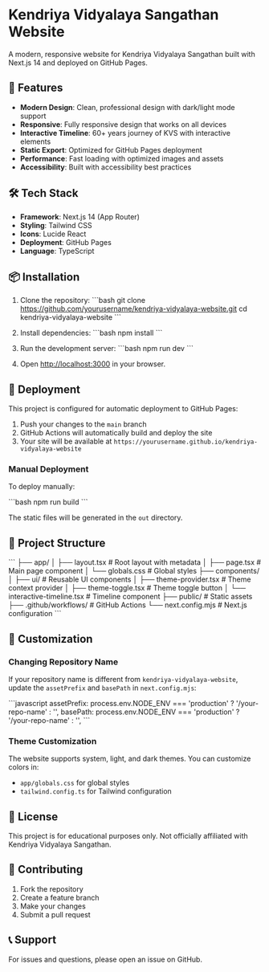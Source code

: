 # Kendriya Vidyalaya Sangathan Website

A modern, responsive website for Kendriya Vidyalaya Sangathan built with Next.js 14 and deployed on GitHub Pages.

## 🚀 Features

- **Modern Design**: Clean, professional design with dark/light mode support
- **Responsive**: Fully responsive design that works on all devices
- **Interactive Timeline**: 60+ years journey of KVS with interactive elements
- **Static Export**: Optimized for GitHub Pages deployment
- **Performance**: Fast loading with optimized images and assets
- **Accessibility**: Built with accessibility best practices

## 🛠️ Tech Stack

- **Framework**: Next.js 14 (App Router)
- **Styling**: Tailwind CSS
- **Icons**: Lucide React
- **Deployment**: GitHub Pages
- **Language**: TypeScript

## 📦 Installation

1. Clone the repository:
\`\`\`bash
git clone https://github.com/yourusername/kendriya-vidyalaya-website.git
cd kendriya-vidyalaya-website
\`\`\`

2. Install dependencies:
\`\`\`bash
npm install
\`\`\`

3. Run the development server:
\`\`\`bash
npm run dev
\`\`\`

4. Open [http://localhost:3000](http://localhost:3000) in your browser.

## 🚀 Deployment

This project is configured for automatic deployment to GitHub Pages:

1. Push your changes to the `main` branch
2. GitHub Actions will automatically build and deploy the site
3. Your site will be available at `https://yourusername.github.io/kendriya-vidyalaya-website`

### Manual Deployment

To deploy manually:

\`\`\`bash
npm run build
\`\`\`

The static files will be generated in the `out` directory.

## 📁 Project Structure

\`\`\`
├── app/
│   ├── layout.tsx          # Root layout with metadata
│   ├── page.tsx            # Main page component
│   └── globals.css         # Global styles
├── components/
│   ├── ui/                 # Reusable UI components
│   ├── theme-provider.tsx  # Theme context provider
│   ├── theme-toggle.tsx    # Theme toggle button
│   └── interactive-timeline.tsx # Timeline component
├── public/                 # Static assets
├── .github/workflows/      # GitHub Actions
└── next.config.mjs         # Next.js configuration
\`\`\`

## 🎨 Customization

### Changing Repository Name

If your repository name is different from `kendriya-vidyalaya-website`, update the `assetPrefix` and `basePath` in `next.config.mjs`:

\`\`\`javascript
assetPrefix: process.env.NODE_ENV === 'production' ? '/your-repo-name' : '',
basePath: process.env.NODE_ENV === 'production' ? '/your-repo-name' : '',
\`\`\`

### Theme Customization

The website supports system, light, and dark themes. You can customize colors in:
- `app/globals.css` for global styles
- `tailwind.config.ts` for Tailwind configuration

## 📄 License

This project is for educational purposes only. Not officially affiliated with Kendriya Vidyalaya Sangathan.

## 🤝 Contributing

1. Fork the repository
2. Create a feature branch
3. Make your changes
4. Submit a pull request

## 📞 Support

For issues and questions, please open an issue on GitHub.
